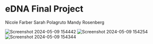 # **eDNA Final Project**
Nicole Farber  Sarah Polagruto  Mandy Rosenberg

![Screenshot 2024-05-09 154442](https://github.com/wildcatasr1051/gen711_final_project/assets/158356198/d98f9170-2973-4fe2-801f-e4d335c90ff2)
![Screenshot 2024-05-09 154254](https://github.com/wildcatasr1051/gen711_final_project/assets/158356198/5b1cd948-98d7-4b9f-845f-1d4dff1d0cd7)
![Screenshot 2024-05-09 154344](https://github.com/wildcatasr1051/gen711_final_project/assets/158356198/ff4f2327-01cd-4a82-a841-d2a9f1b94cbc)
